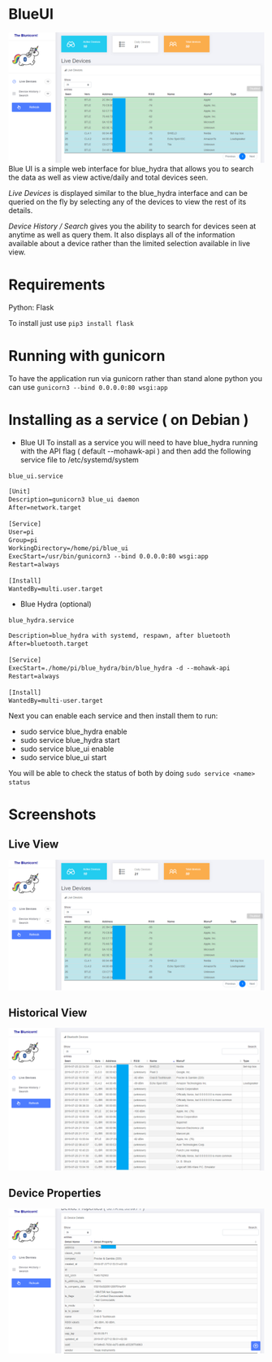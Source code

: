 # BlueUI
![Live Devices](liveView.png)
 Blue UI is a simple web interface for blue_hydra that allows you to search the data as well as view active/daily and total devices seen.
 
 *Live Devices* is displayed similar to the blue_hydra interface and can be queried on the fly by selecting any of the devices to view the rest of its details.
 
 *Device History / Search* gives you the ability to search for devices seen at anytime as well as query them. It also displays all of the information available about a device rather than the limited selection available in live view.
 
# Requirements
Python: Flask

To install just use `pip3 install flask`

# Running with gunicorn
To have the application run via gunicorn rather than stand alone python you can use
`gunicorn3 --bind 0.0.0.0:80 wsgi:app`

# Installing as a service ( on Debian )
- Blue UI
To install as a service you will need to have blue_hydra running with the API flag ( default --mohawk-api ) and then add the following service file to /etc/systemd/system

```blue_ui.service```
```
[Unit]
Description=gunicorn3 blue_ui daemon
After=network.target

[Service]
User=pi
Group=pi
WorkingDirectory=/home/pi/blue_ui
ExecStart=/usr/bin/gunicorn3 --bind 0.0.0.0:80 wsgi:app
Restart=always

[Install]
WantedBy=multi.user.target
```

- Blue Hydra (optional)

```blue_hydra.service```
```[Unit]
Description=blue_hydra with systemd, respawn, after bluetooth
After=bluetooth.target

[Service]
ExecStart=./home/pi/blue_hydra/bin/blue_hydra -d --mohawk-api
Restart=always

[Install]
WantedBy=multi-user.target
```

Next you can enable each service and then install them to run:
- sudo service blue_hydra enable
- sudo service blue_hydra start
- sudo service blue_ui enable
- sudo service blue_ui start

You will be able to check the status of both by doing `sudo service <name> status`

# Screenshots
## Live View
![Live Devices](liveView.png)

## Historical View
![History](historyView.png)

## Device Properties
![Device Properties](deviceProperties.png)
